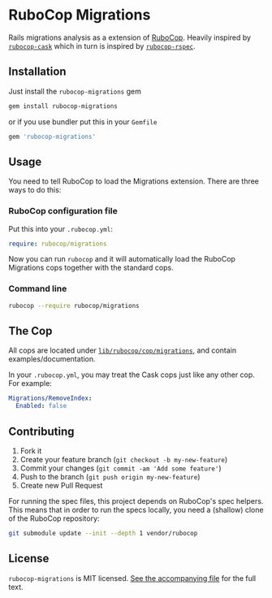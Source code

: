 # RuboCop Migrations

Rails migrations analysis as a extension of [RuboCop](https://github.com/bbatsov/rubocop). Heavily inspired by [`rubocop-cask`](https://github.com/caskroom/rubocop-cask) which in turn is inspired by [`rubocop-rspec`](https://github.com/nevir/rubocop-rspec).

## Installation

Just install the `rubocop-migrations` gem

```bash
gem install rubocop-migrations
```

or if you use bundler put this in your `Gemfile`

```ruby
gem 'rubocop-migrations'
```


## Usage

You need to tell RuboCop to load the Migrations extension. There are three ways to do this:

### RuboCop configuration file

Put this into your `.rubocop.yml`:

```yaml
require: rubocop/migrations
```

Now you can run `rubocop` and it will automatically load the RuboCop Migrations cops together with the standard cops.

### Command line

```bash
rubocop --require rubocop/migrations
```

## The Cop

All cops are located under [`lib/rubocop/cop/migrations`](lib/rubocop/cop/migrations), and contain examples/documentation.

In your `.rubocop.yml`, you may treat the Cask cops just like any other cop. For example:

```yaml
Migrations/RemoveIndex:
  Enabled: false
```

## Contributing

1. Fork it
2. Create your feature branch (`git checkout -b my-new-feature`)
3. Commit your changes (`git commit -am 'Add some feature'`)
4. Push to the branch (`git push origin my-new-feature`)
5. Create new Pull Request

For running the spec files, this project depends on RuboCop's spec helpers. This means that in order to run the specs locally, you need a (shallow) clone of the RuboCop repository:

```bash
git submodule update --init --depth 1 vendor/rubocop
```

## License

`rubocop-migrations` is MIT licensed. [See the accompanying file](MIT-LICENSE.md) for
the full text.
